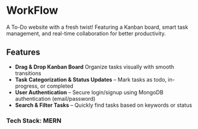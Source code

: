 # WorkFlow
A To-Do website with a fresh twist! Featuring a Kanban board, smart task management, and real-time collaboration for better productivity.  

## Features
 - **Drag & Drop Kanban Board** Organize tasks visually with smooth transitions
 - **Task Categorization & Status Updates** – Mark tasks as todo, in-progress, or completed
 - **User Authentication** – Secure login/signup using MongoDB authentication (email/password)
 - **Search & Filter Tasks** – Quickly find tasks based on keywords or status

### Tech Stack: MERN 

